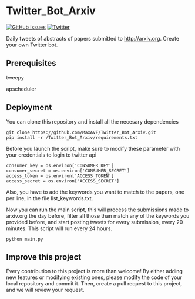 # Twitter_Bot_Arxiv
[![GitHub issues](https://img.shields.io/github/issues/MaxAVF/Twitter_Bot_Arxiv)](https://github.com/MaxAVF/Twitter_Bot_Arxiv/issues)
[![Twitter](https://img.shields.io/twitter/url?label=%40arXiv_CT&style=social&url=https%3A%2F%2Ftwitter.com%2FarXiv_CT)](https://twitter.com/intent/tweet?text=Wow:&url=https%3A%2F%2Fgithub.com%2FMaxAVF%2FTwitter_Bot_Arxiv)

Daily tweets of abstracts of papers submitted to http://arxiv.org. 
Create your own Twitter bot.

## Prerequisites

tweepy

apscheduler

## Deployment
You can clone this repository and install all the necesary dependencies 

```
git clone https://github.com/MaxAVF/Twitter_Bot_Arxiv.git
pip install -r /Twitter_Bot_Arxiv/requirements.txt
```
Before you launch the script, make sure to modify these parameter with your credentials to login to twitter api

```
consumer_key = os.environ['CONSUMER_KEY']
consumer_secret = os.environ['CONSUMER_SECRET']
access_token = os.environ['ACCESS_TOKEN']
access_secret = os.environ['ACCESS_SECRET']
```
Also, you have to add the keywords you want to match to the papers, one per line, in the file list_keywords.txt.

Now you can run the main script, this will process the submissions made to arxiv.org the day before, filter all those than match any of the keywords you provided before, and start posting tweets for every submission, every 20 minutes. This script will run every 24 hours.
```
python main.py
```



## Improve this project
Every contribution to this project is more than welcome! By either adding new features or modifying existing ones, please modify the code of your local repository and commit it. Then, create a pull request to this project, and we will review your request.
